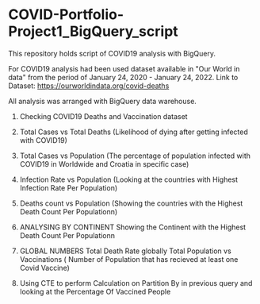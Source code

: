# COVID-Portfolio-Project1_BigQuery_script
This repository holds script of COVID19 analysis with BigQuery.


For COVID19 analysis had been used dataset available in "Our World in data" from the period of January 24, 2020 - January 24, 2022.
Link to Dataset: https://ourworldindata.org/covid-deaths

All analysis was arranged with BigQuery data warehouse.

1. Checking COVID19 Deaths and Vaccination dataset

2. Total Cases vs Total Deaths (Likelihood of dying after getting infected with COVID19)
   
3. Total Cases vs Population (The percentage of population infected with COVID19 in Worldwide and Croatia in specific case)

4. Infection Rate vs Population (Looking at the countries with Highest Infection Rate Per Population)

5. Deaths count vs Population (Showing the countries with the Highest Death Count Per Populationn)
6. ANALYSING BY CONTINENT
   Showing the Continent with the Highest Death Count Per Populationn

7. GLOBAL NUMBERS
   Total Death Rate globally
   Total Population vs Vaccinations ( Number of Population that has recieved at least one Covid Vaccine)

8. Using CTE to perform Calculation on Partition By in previous query and looking at the Percentage Of Vaccined People

